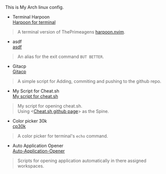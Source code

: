 This is My Arch linux config.

* Terminal Harpoon  
[Harpoon for terminal](https://raw.githubusercontent.com/Crimson-Genesis/arch-config/main/assets/video/terminal_harpoon.mp4)
> A terminal version of ThePrimeagens [harpoon.nvim](https://github.com/ThePrimeagen/harpoon).  

* asdf  
[asdf](https://raw.githubusercontent.com/Crimson-Genesis/arch-config/main/assets/video/asdf.mp4)  
> An alias for the exit command `BUT BETTER`.  

* Gitacp  
[Gitacp](https://raw.githubusercontent.com/Crimson-Genesis/arch-config/main/assets/video/gitacp.mp4)  
> A simple script for Adding, commiting and pushing to the github repo.  

* My Script for Cheat.sh  
[My script for cheat.sh](https://raw.githubusercontent.com/Crimson-Genesis/arch-config/main/assets/video/cht.mp4)  
> My script for opening cheat.sh.  
> Using <[Cheat.sh github page](https://github.com/chubin/cheat.sh)> as the Spine.  

* Color picker 30k  
[cp30k](https://raw.githubusercontent.com/Crimson-Genesis/arch-config/main/assets/video/cp30k.mp4)  
> A color picker for terminal's `echo` command.  

* Auto Application Opener  
[Auto-Application-Opener](https://raw.githubusercontent.com/Crimson-Genesis/arch-config/main/assets/video/autoopen_application.mp4)  
> Scripts for opening application automatically in there assigned workspaces.  
